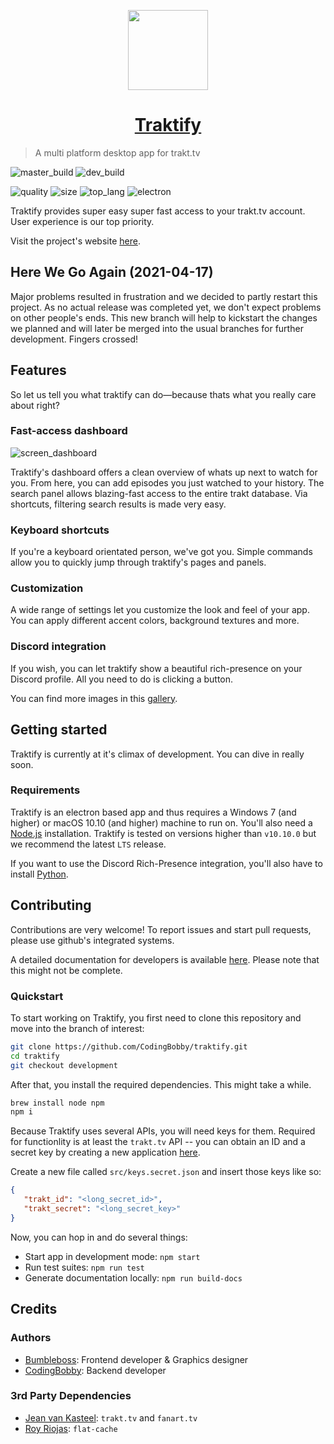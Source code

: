 <p align="center">
  <img src="https://i.imgur.com/Y5rSPSm.png" width="128"/>
</p>

<h1 align="center"> <a href="https://codingbobby.xyz/traktify">Traktify</a> </h1>

> A multi platform desktop app for trakt.tv

![master_build][master_build]
![dev_build][dev_build]

![quality][quality]
![size][size]
![top_lang][top_lang]
![electron][electron]

Traktify provides super easy super fast access to your trakt.tv account.
User experience is our top priority.

Visit the project's website [here](https://codingbobby.xyz/traktify).


## Here We Go Again (2021-04-17)
Major problems resulted in frustration and we decided to partly restart this project.
As no actual release was completed yet, we don't expect problems on other people's ends.
This new branch will help to kickstart the changes we planned and will later be merged into the usual branches for further development.
Fingers crossed!


## Features
So let us tell you what traktify can do—because thats what you really care about right?

### Fast-access dashboard
![screen_dashboard](https://i.imgur.com/XOTBUlz.png)

Traktify's dashboard offers a clean overview of whats up next to watch for you. From here, you can add episodes you just watched to your history.
The search panel allows blazing-fast access to the entire trakt database.
Via shortcuts, filtering search results is made very easy.

### Keyboard shortcuts
If you're a keyboard orientated person, we've got you.
Simple commands allow you to quickly jump through traktify's pages and panels.

### Customization
A wide range of settings let you customize the look and feel of your app.
You can apply different accent colors, background textures and more.

### Discord integration
If you wish, you can let traktify show a beautiful rich-presence on your Discord profile.
All you need to do is clicking a button.

You can find more images in this [gallery](https://imgur.com/a/1BFUMGm).


## Getting started
Traktify is currently at it's climax of development.
You can dive in really soon.

### Requirements
Traktify is an electron based app and thus requires a Windows 7 (and higher) or macOS 10.10 (and higher) machine to run on.
You'll also need a [Node.js](https://nodejs.org/en/download/) installation.
Traktify is tested on versions higher than `v10.10.0` but we recommend the latest `LTS` release.

If you want to use the Discord Rich-Presence integration, you'll also have to install [Python](https://www.python.org/downloads/).


## Contributing
Contributions are very welcome!
To report issues and start pull requests, please use github's integrated systems.

A detailed documentation for developers is available [here](https://codingbobby.xyz/traktify/rebuild/index).
Please note that this might not be complete.

### Quickstart
To start working on Traktify, you first need to clone this repository and move into the branch of interest:
```sh
git clone https://github.com/CodingBobby/traktify.git
cd traktify
git checkout development
```
After that, you install the required dependencies.
This might take a while.
```sh
brew install node npm
npm i
```

Because Traktify uses several APIs, you will need keys for them.
Required for functionlity is at least the `trakt.tv` API -- you can obtain an ID and a secret key by creating a new application [here](https://trakt.tv/oauth/applications).

Create a new file called `src/keys.secret.json` and insert those keys like so:
```json
{
   "trakt_id": "<long_secret_id>",
   "trakt_secret": "<long_secret_key>"
}
```

Now, you can hop in and do several things:
 - Start app in development mode: `npm start`
 - Run test suites: `npm run test`
 - Generate documentation locally: `npm run build-docs`


## Credits

### Authors
   - [Bumbleboss](https://github.com/Bumbleboss): Frontend developer & Graphics designer
   - [CodingBobby](https://github.com/CodingBobby): Backend developer

### 3rd Party Dependencies
   - [Jean van Kasteel](https://github.com/vankasteelj): `trakt.tv` and `fanart.tv`
   - [Roy Riojas](https://github.com/royriojas): `flat-cache`



<!-- long links -->
[top_lang]: https://img.shields.io/github/languages/top/CodingBobby/traktify.svg?style=flat-square
[quality]: https://img.shields.io/codacy/grade/a68c06c191d54df0879b854c05c2ea79/master.svg?style=flat-square
[electron]: https://img.shields.io/github/package-json/dependency-version/CodingBobby/traktify/dev/electron.svg?style=flat-square
[size]: https://img.shields.io/github/repo-size/CodingBobby/traktify.svg?style=flat-square
[dev_build]: https://img.shields.io/circleci/build/github/CodingBobby/traktify/development?label=dev%20build&style=flat-square
[master_build]: https://img.shields.io/circleci/build/github/CodingBobby/traktify/master?label=build&style=flat-square
